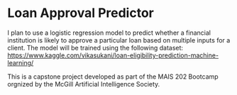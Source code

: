 # Loan Approval Predictor

I plan to use a logistic regression model to predict whether a financial institution is likely to approve a particular loan based on multiple inputs for a client.
The model will be trained using the following dataset: https://www.kaggle.com/vikasukani/loan-eligibility-prediction-machine-learning/

This is a capstone project developed as part of the MAIS 202 Bootcamp orgnized by the McGill Artificial Intelligence Society.
